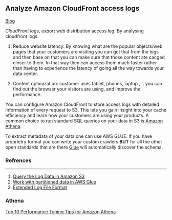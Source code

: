 ## Analyze Amazon CloudFront access logs

[Blog](https://aws.amazon.com/blogs/big-data/analyze-your-amazon-cloudfront-access-logs-at-scale/)

*CloudFront logs*, export web distribution access log. By analysing cloudfront logs:

1. Reduce website latency: By knowing what are the popular objects/web pages that your customers are visiting you can get that from the logs and then base on that you can make sure that those content ate cacged closer to them. In that way they can access them much faster rather than having to experience the latency of going all the way towards your data center.

2. Content optimization: customer uses tablet, phones, laptop , .. you can find out the browser your visitors are using, and improve the performance. 

You can configure Amazon CloudFront to store access logs with detailed information of every request to S3. This lets you gain insight into your cache efficiency and learn how your customers are using your products. A common choice to run standard SQL queries on your data in S3 is [Amazon Athena](https://aws.amazon.com/blogs/big-data/easily-query-aws-service-logs-using-amazon-athena/). 

To extract metadata of your data one can use AWS GLUE. If you have proprietry format you can write your custom crawlers **BUT** for all the other open standards that are there [Glue](https://aws.amazon.com/blogs/big-data/work-with-partitioned-data-in-aws-glue/) will automatically discover the schema. 


### Refrences 
--------------------------------------
1. [Query the Log Data in Amazon S3](https://docs.aws.amazon.com/kinesis-agent-windows/latest/userguide/kaw-ds2s3-tutorial-step3.html)
2. [Work with partitioned data in AWS Glue](https://aws.amazon.com/blogs/big-data/work-with-partitioned-data-in-aws-glue/)
3. [Extended Log File Format](https://www.w3.org/TR/WD-logfile.html)


### Athena 
[Top 10 Performance Tuning Tips for Amazon Athena](https://aws.amazon.com/blogs/big-data/top-10-performance-tuning-tips-for-amazon-athena/)


